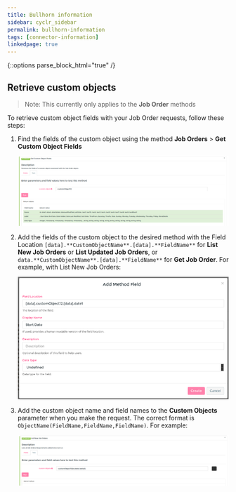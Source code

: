 ```yaml
---
title: Bullhorn information
sidebar: cyclr_sidebar
permalink: bullhorn-information
tags: [connector-information]
linkedpage: true
---
```

{::options parse_block_html="true" /}

<section class="card">

## Retrieve custom objects

> Note: This currently only applies to the **Job Order** methods

To retrieve custom object fields with your Job Order requests, follow these steps:

1. Find the fields of the custom object using the method **Job Orders** > **Get Custom Object Fields**

   ![Custom Object Fields](./images/bullhorn_cf_1.png)

2. Add the fields of the custom object to the desired method with the Field Location `[data].**CustomObjectName**.[data].**FieldName**` for **List New Job Orders** or **List Updated Job Orders**, or `data.**CustomObjectName**.[data].**FieldName**` for **Get Job Order**. For example, with List New Job Orders:

   ![Add Custom Fields](./images/bullhorn_cf_2.png)
   
3. Add the custom object name and field names to the **Custom Objects** parameter when you make the request. The correct format is `ObjectName(FieldName,FieldName,FieldName)`. For example:

   ![Add Query](./images/bullhorn_cf_3.png)

</section>
